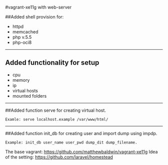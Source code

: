 #vagrant-xe11g with web-server


##Added shell provision for: 
* httpd
* memcached
* php v.5.5
* php-oci8

---

## Added functionality for setup 
* cpu
* memory
* ip
* virtual hosts 
* mounted folders

----

##Added function serve for creating virtual host. 
```
Examle: serve localhost.example /var/www/html/
```
---
##Added function init_db for creating user and import dump using impdp. 
```
Example: init_db user_name user_pwd dump_dit dump_filename.
```

The base vagrant: https://github.com/matthewbaldwin/vagrant-xe11g
Idea of the setting: https://github.com/laravel/homestead
